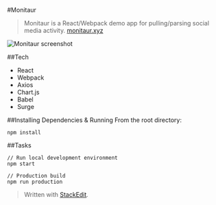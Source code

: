 #Monitaur

> Monitaur is a React/Webpack demo app for pulling/parsing social media
> activity.
> [monitaur.xyz](http://monitaur.xyz)

![Monitaur screenshot](http://monitaur.xyz/monitaur-screenshot2.png)

##Tech
 - React
 - Webpack
 - Axios
 - Chart.js
 - Babel
 - Surge

##Installing Dependencies & Running
From the root directory:

    npm install

##Tasks

    // Run local development environment
    npm start
    
    // Production build
    npm run production

> Written with [StackEdit](https://stackedit.io/).